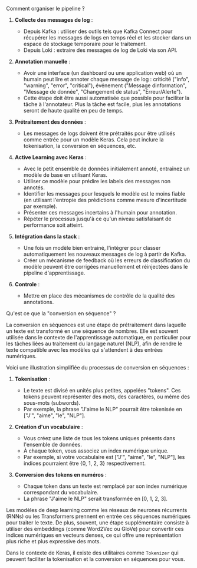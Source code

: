 Comment organiser le pipeline ?

1. **Collecte des messages de log** :
   - Depuis Kafka : utiliser des outils tels que Kafka Connect pour récupérer les messages de logs en temps réel et les stocker dans un espace de stockage temporaire pour le traitement.
   - Depuis Loki : extraire des messages de log de Loki via son API.

2. **Annotation manuelle** : 
   - Avoir une interface (un dashboard ou une application web) où un humain peut lire et annoter chaque message de log : criticité ("info", "warning", "error", "critical"), événement ("Message dinformation", "Message de donnée", "Changement de status", "Erreur/Alerte").
   - Cette étape doit être aussi automatisée que possible pour faciliter la tâche à l'annotateur. Plus la tâche est facile, plus les annotations seront de haute qualité en peu de temps.

3. **Prétraitement des données** :
   - Les messages de logs doivent être prétraités pour être utilisés comme entrée pour un modèle Keras. Cela peut inclure la tokenisation, la conversion en séquences, etc.

4. **Active Learning avec Keras** :
   - Avec le petit ensemble de données initialement annoté, entraînez un modèle de base en utilisant Keras.
   - Utiliser ce modèle pour prédire les labels des messages non annotés. 
   - Identifier les messages pour lesquels le modèle est le moins fiable (en utilisant l'entropie des prédictions comme mesure d'incertitude par exemple).
   - Présenter ces messages incertains à l'humain pour annotation.
   - Répéter le processus jusqu'à ce qu'un niveau satisfaisant de performance soit atteint.

5. **Intégration dans la stack** :
   - Une fois un modèle bien entrainé, l'intégrer pour classer automatiquement les nouveaux messages de log à partir de Kafka.
   - Créer un mécanisme de feedback où les erreurs de classification du modèle peuvent être corrigées manuellement et réinjectées dans le pipeline d'apprentissage.

6. **Controle** :
   - Mettre en place des mécanismes de contrôle de la qualité des annotations.


Qu'est ce que la "conversion en séquence" ?

La conversion en séquences est une étape de prétraitement dans laquelle un texte est transformé en une séquence de nombres. Elle est souvent utilisée dans le contexte de l'apprentissage automatique, en particulier pour les tâches liées au traitement du langage naturel (NLP), afin de rendre le texte compatible avec les modèles qui s'attendent à des entrées numériques.

Voici une illustration simplifiée du processus de conversion en séquences :

1. **Tokenisation** : 
   - Le texte est divisé en unités plus petites, appelées "tokens". Ces tokens peuvent représenter des mots, des caractères, ou même des sous-mots (subwords).
   - Par exemple, la phrase "J'aime le NLP" pourrait être tokenisée en ["J'", "aime", "le", "NLP"].

2. **Création d'un vocabulaire** : 
   - Vous créez une liste de tous les tokens uniques présents dans l'ensemble de données.
   - À chaque token, vous associez un index numérique unique.
   - Par exemple, si votre vocabulaire est ["J'", "aime", "le", "NLP"], les indices pourraient être {0, 1, 2, 3} respectivement.

3. **Conversion des tokens en numéros** : 
   - Chaque token dans un texte est remplacé par son index numérique correspondant du vocabulaire.
   - La phrase "J'aime le NLP" serait transformée en [0, 1, 2, 3].

Les modèles de deep learning comme les réseaux de neurones récurrents (RNNs) ou les Transformers prennent en entrée ces séquences numériques pour traiter le texte. De plus, souvent, une étape supplémentaire consiste à utiliser des embeddings (comme Word2Vec ou GloVe) pour convertir ces indices numériques en vecteurs denses, ce qui offre une représentation plus riche et plus expressive des mots.

Dans le contexte de Keras, il existe des utilitaires comme `Tokenizer` qui peuvent faciliter la tokenisation et la conversion en séquences pour vous.